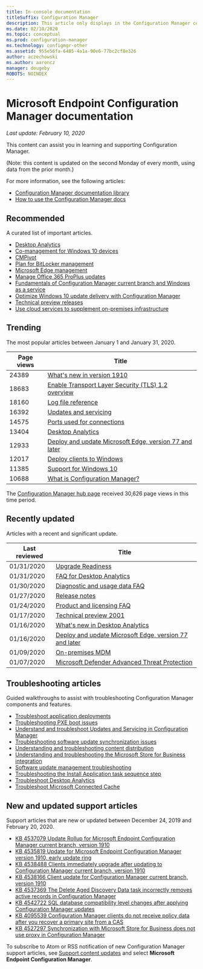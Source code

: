 ```yaml
---
title: In-console documentation
titleSuffix: Configuration Manager
description: This article only displays in the Configuration Manager console.
ms.date: 02/10/2020
ms.topic: conceptual
ms.prod: configuration-manager
ms.technology: configmgr-other
ms.assetid: 955e56fa-6485-4a1a-90e6-77bc2cf8e326
author: aczechowski
ms.author: aaroncz
manager: dougeby
ROBOTS: NOINDEX
---
```


<!-- 
- Feature 1357546
- This page displays in-console, under the Community workspace, Documentation node. 
- Don't use any relative links; must be full https://docs.microsoft.com and language neutral
- Process: https://microsoft.sharepoint.com/teams/ConfigMgr/Documents/ContentPub/Data%20collection%20process%20for%20Feature%201357546%20In-console%20documentation.docx?web=1
-->

# Microsoft Endpoint Configuration Manager documentation

*Last update: February 10, 2020*

This content can assist you in learning and supporting Configuration Manager.

(Note: this content is updated on the second Monday of every month, using data from the prior month.)

For more information, see the following articles:

- [Configuration Manager documentation library](https://docs.microsoft.com/configmgr)  
- [How to use the Configuration Manager docs](https://docs.microsoft.com/configmgr/core/understand/use-docs)

## Recommended

A curated list of important articles.

- [Desktop Analytics](https://docs.microsoft.com/configmgr/desktop-analytics/overview)
- [Co-management for Windows 10 devices](https://docs.microsoft.com/configmgr/comanage/overview)  
- [CMPivot](https://docs.microsoft.com/configmgr/core/servers/manage/cmpivot)  
- [Plan for BitLocker management](https://docs.microsoft.com/configmgr/protect/plan-design/bitlocker-management)  
- [Microsoft Edge management](https://docs.microsoft.com/configmgr/apps/deploy-use/deploy-edge)  
- [Manage Office 365 ProPlus updates](https://docs.microsoft.com/configmgr/sum/deploy-use/manage-office-365-proplus-updates)  
- [Fundamentals of Configuration Manager current branch and Windows as a service](https://docs.microsoft.com/configmgr/core/understand/configuration-manager-and-windows-as-service)
- [Optimize Windows 10 update delivery with Configuration Manager](https://docs.microsoft.com/configmgr/sum/deploy-use/optimize-windows-10-update-delivery)
- [Technical preview releases](https://docs.microsoft.com/configmgr/core/get-started/technical-preview)
- [Use cloud services to supplement on-premises infrastructure](https://docs.microsoft.com/configmgr/core/understand/use-cloud-services)

## Trending

The most popular articles between January 1 and January 31, 2020.

| Page views | Title |
|------------|-------|
| 24389 | [What's new in version 1910](https://docs.microsoft.com/configmgr/core/plan-design/changes/whats-new-in-version-1910) |
| 18683 | [Enable Transport Layer Security (TLS) 1.2 overview](https://docs.microsoft.com/configmgr/core/plan-design/security/enable-tls-1-2) |
| 18160 | [Log file reference](https://docs.microsoft.com/configmgr/core/plan-design/hierarchy/log-files) |
| 16392 | [Updates and servicing](https://docs.microsoft.com/configmgr/core/servers/manage/updates) |
| 14575 | [Ports used for connections](https://docs.microsoft.com/configmgr/core/plan-design/hierarchy/ports) |
| 13404 | [Desktop Analytics](https://docs.microsoft.com/configmgr/desktop-analytics/overview) |
| 12933 | [Deploy and update Microsoft Edge, version 77 and later](https://docs.microsoft.com/configmgr/apps/deploy-use/deploy-edge) |
| 12017 | [Deploy clients to Windows](https://docs.microsoft.com/configmgr/core/clients/deploy/deploy-clients-to-windows-computers) |
| 11385 | [Support for Windows 10](https://docs.microsoft.com/configmgr/core/plan-design/configs/support-for-windows-10) |
| 10688 | [What is Configuration Manager?](https://docs.microsoft.com/configmgr/core/understand/introduction) |

The [Configuration Manager hub page](https://docs.microsoft.com/configmgr/) received 30,626 page views in this time period.

## Recently updated

Articles with a recent and significant update.

| Last reviewed | Title |
|---------------|-------|
| 01/31/2020 | [Upgrade Readiness](https://docs.microsoft.com/configmgr/core/clients/manage/upgrade-readiness) |
| 01/31/2020 | [FAQ for Desktop Analytics](https://docs.microsoft.com/configmgr/desktop-analytics/faq) |
| 01/30/2020 | [Diagnostic and usage data FAQ](https://docs.microsoft.com/configmgr/core/plan-design/diagnostics/frequently-asked-questions) |
| 01/27/2020 | [Release notes](https://docs.microsoft.com/configmgr/core/servers/deploy/install/release-notes) |
| 01/24/2020 | [Product and licensing FAQ](https://docs.microsoft.com/configmgr/core/understand/product-and-licensing-faq) |
| 01/17/2020 | [Technical preview 2001](https://docs.microsoft.com/configmgr/core/get-started/2020/technical-preview-2001) |
| 01/16/2020 | [What's new in Desktop Analytics](https://docs.microsoft.com/configmgr/desktop-analytics/whats-new) |
| 01/16/2020 | [Deploy and update Microsoft Edge, version 77 and later](https://docs.microsoft.com/configmgr/apps/deploy-use/deploy-edge) |
| 01/09/2020 | [On-premises MDM](https://docs.microsoft.com/configmgr/mdm/understand/manage-mobile-devices-with-on-premises-infrastructure) |
| 01/07/2020 | [Microsoft Defender Advanced Threat Protection](https://docs.microsoft.com/configmgr/protect/deploy-use/windows-defender-advanced-threat-protection) |

## Troubleshooting articles

Guided walkthroughs to assist with troubleshooting Configuration Manager components and features.

- [Troubleshoot application deployments](https://docs.microsoft.com/configmgr/apps/understand/app-deployment-technical-reference)
- [Troubleshooting PXE boot issues](https://support.microsoft.com/help/4468612)
- [Understand and troubleshoot Updates and Servicing in Configuration Manager](https://support.microsoft.com/help/4490424)
- [Troubleshooting software update synchronization issues](https://support.microsoft.com/help/10059)
- [Understanding and troubleshooting content distribution](https://support.microsoft.com/help/4482728)
- [Understanding and troubleshooting the Microsoft Store for Business integration](https://docs.microsoft.com/configmgr/apps/deploy-use/troubleshoot-microsoft-store-for-business-integration)
- [Software update management troubleshooting](https://support.microsoft.com/help/10680)
- [Troubleshooting the Install Application task sequence step](https://support.microsoft.com/help/18408/)
- [Troubleshoot Desktop Analytics](https://docs.microsoft.com/configmgr/desktop-analytics/troubleshooting)
- [Troubleshoot Microsoft Connected Cache](https://docs.microsoft.com/configmgr/core/servers/deploy/configure/troubleshoot-microsoft-connected-cache)

## New and updated support articles

Support articles that are new or updated between December 24, 2019 and February 20, 2020.

- [KB 4537079 Update Rollup for Microsoft Endpoint Configuration Manager current branch, version 1910](https://support.microsoft.com/help/4537079)
- [KB 4535819 Update for Microsoft Endpoint Configuration Manager version 1910, early update ring](https://support.microsoft.com/help/4535819)
- [KB 4538488 Clients immediately upgrade after updating to Configuration Manager current branch, version 1910](https://support.microsoft.com/help/4538488)
- [KB 4538166 Client update for Configuration Manager current branch, version 1910](https://support.microsoft.com/help/4538166)
- [KB 4537369 The Delete Aged Discovery Data task incorrectly removes active records in Configuration Manager](https://support.microsoft.com/help/4537369)
- [KB 4542722 SQL database compatibility level changes after applying Configuration Manager updates](https://support.microsoft.com/help/4537079)
- [KB 4095539 Configuration Manager clients do not receive policy data after you recover a primary site from a CAS](https://support.microsoft.com/help/4095539)
- [KB 4527297 Synchronization with Microsoft Store for Business does not use proxy in Configuration Manager](http://support.microsoft.com/help/4527297)

To subscribe to Atom or RSS notification of new Configuration Manager support articles, see [Support content updates](https://support.microsoft.com/help/4089498/) and select **Microsoft Endpoint Configuration Manager**.  
